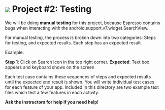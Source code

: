 # ![](https://ga-dash.s3.amazonaws.com/production/assets/logo-9f88ae6c9c3871690e33280fcf557f33.png) Project #2: Testing

We will be doing **manual testing** for this project, because Espresso contains bugs when interacting with the android.support.v7.widget.SearchView.

For manual testing, the process is broken down into two categories: Steps for testing, and expected results. Each step has an expected result.

Example:

**Step 1**: Click on Search icon in the top right corner.	**Expected**: Text box appears and keyboard shows on the screen.

Each test case contains these sequences of steps and expected results until the expected end result is shown. You will write individual test cases for each feature of your app. Included in this directory are two example text files which test a few features in each activity.

**Ask the instructors for help if you need help!**
